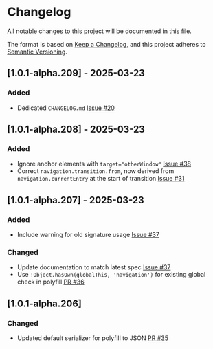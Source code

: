 <!-- See https://keepachangelog.com/en/1.1.0/ for information -->

# Changelog

All notable changes to this project will be documented in this file.

The format is based on [Keep a Changelog](https://keepachangelog.com/en/1.1.0/),
and this project adheres to [Semantic Versioning](https://semver.org/spec/v2.0.0.html).

## [1.0.1-alpha.209] - 2025-03-23

### Added

- Dedicated `CHANGELOG.md` [Issue #20](https://github.com/virtualstate/navigation/issues/20)

## [1.0.1-alpha.208] - 2025-03-23

### Added

- Ignore anchor elements with `target="otherWindow"` [Issue #38](https://github.com/virtualstate/navigation/issues/38)
- Correct `navigation.transition.from`, now derived from `navigation.currentEntry` at the start of transition [Issue #31](https://github.com/virtualstate/navigation/issues/31)

## [1.0.1-alpha.207] - 2025-03-23

### Added

- Include warning for old signature usage [Issue #37](https://github.com/virtualstate/navigation/issues/37)

### Changed

- Update documentation to match latest spec [Issue #37](https://github.com/virtualstate/navigation/issues/37)
- Use `!Object.hasOwn(globalThis, 'navigation')` for existing global check in polyfill [PR #36](https://github.com/virtualstate/navigation/pull/36)

## [1.0.1-alpha.206]

### Changed

- Updated default serializer for polyfill to JSON [PR #35](https://github.com/virtualstate/navigation/pull/35)

